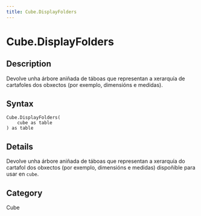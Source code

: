 ```yaml
---
title: Cube.DisplayFolders
---
```


# Cube.DisplayFolders


## Description

Devolve unha árbore aniñada de táboas que representan a xerarquía de cartafoles dos obxectos (por exemplo, dimensións e medidas).


## Syntax

```powerquery
Cube.DisplayFolders(
    cube as table
) as table
```


## Details

Devolve unha árbore aniñada de táboas que representan a xerarquía do cartafol dos obxectos (por exemplo, dimensións e medidas) dispoñible para usar en <code>cube</code>.



## Category
Cube
